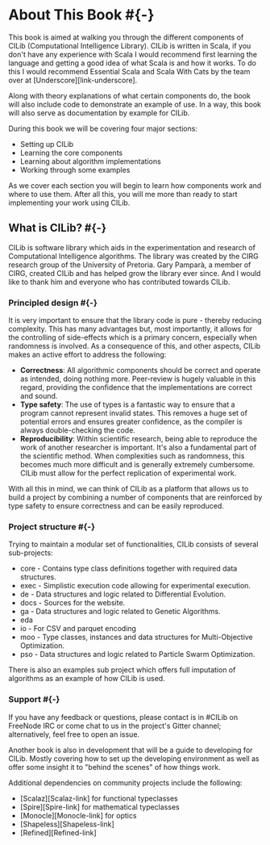 # About This Book #{-}

This book is aimed at walking you through the different components of CILib (Computational Intelligence Library). CILib is written in Scala, if you don't have any experience with Scala I would recommend first learning the language and getting a good idea of what Scala is and how it works. To do this I would recommend Essential Scala and Scala With Cats by the team over at [Underscore][link-underscore].

Along with theory explanations of what certain components do, the book will also include code to demonstrate an example of use. In a way, this book will also serve as documentation by example for CILib.

During this book we will be covering four major sections:

- Setting up CILib
- Learning the core components
- Learning about algorithm implementations
- Working through some examples

As we cover each section you will begin to learn how components work and where to use them.
After all this, you will me more than ready to start implementing your work using CILib.

## What is CILib? #{-}

CILib is software library which aids in the experimentation and research of Computational Intelligence algorithms. The library was created by the CIRG research group of the University of Pretoria. Gary Pamparà, a member of CIRG, created CILib and has helped grow the library ever since. And I would like to thank him and everyone who has contributed towards CILib.

### Principled design #{-}
It is very important to ensure that the library code is pure - thereby reducing complexity. This has many advantages but, most importantly, it allows for the controlling of side-effects which is a primary concern, especially when randomness is involved. As a consequence of this, and other aspects, CILib makes an active effort to address the following:

- **Correctness**: All algorithmic components should be correct and operate as intended, doing nothing more. Peer-review is hugely valuable in this regard, providing the confidence that the implementations are correct and sound.
- **Type safety**: The use of types is a fantastic way to ensure that a program cannot represent invalid states. This removes a huge set of potential errors and ensures greater confidence, as the compiler is always double-checking the code.
- **Reproducibility**: Within scientific research, being able to reproduce the work of another researcher is important. It's also a fundamental part of the scientific method. When complexities such as randomness, this becomes much more  difficult and is generally extremely cumbersome. CILib must allow for the perfect replication of experimental work.

 With all this in mind, we can think of CILib as a platform that allows us to build a project by combining a number of components that are reinforced by type safety to ensure correctness and can be easily reproduced.

### Project structure #{-}

Trying to maintain a modular set of functionalities, CILib consists of several sub-projects:

- core - Contains type class definitions together with required data structures.
- exec - Simplistic execution code allowing for experimental execution.
- de - Data structures and logic related to Differential Evolution.
- docs - Sources for the website.
- ga - Data structures and logic related to Genetic Algorithms.
- eda
- io - For CSV and parquet encoding
- moo - Type classes, instances and data structures for Multi-Objective Optimization.
- pso - Data structures and logic related to Particle Swarm Optimization.

There is also an examples sub project which offers full imputation of algorithms as an example of how CILib is used.

### Support #{-}
If you have any feedback or questions, please contact is in #CILib on FreeNode IRC or come chat to us in the project's Gitter channel; alternatively, feel free to open an issue.

Another book is also in development that will be a guide to developing for CILib. Mostly covering how to set up the developing environment as well as offer some insight it to "behind the scenes" of how things work.

Additional dependencies on community projects include the following:

- [Scalaz][Scalaz-link] for functional typeclasses
- [Spire][Spire-link] for mathematical typeclasses
- [Monocle][Monocle-link] for optics
- [Shapeless][Shapeless-link]
- [Refined][Refined-link]